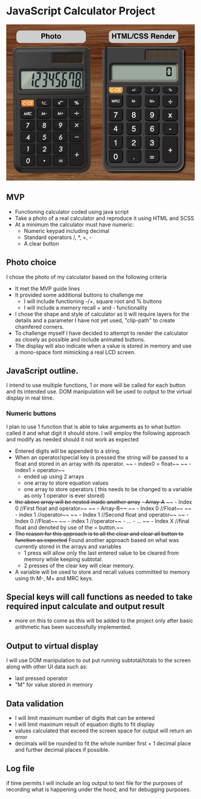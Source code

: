 # JavaScript Calculator Project

![Calculator images](/media/CalcPics.png "Calculator project")

## MVP
* Functioning calculator coded using java script
* Take a photo of a real calculator and reproduce it using HTML and SCSS
* At a minimum the calculator must have numeric:
    - Numeric keypad including decimal
    - Standard operators /, *, +, -
    - A clear button

## Photo choice
I chose the photo of my calculator based on the following criteria
* It met the MVP guide lines
* It provided some additional buttons to challenge me
    - I will include functioning -/+, square root and % buttons
    - I will include a memory recall + and - functionality
* I chose the shape and style of calculator as it will require layers for the details and a parameter I have not yet used, "clip-path" to create chamfered corners.
* To challenge myself I have decided to attempt to render the calculator as closely as possible and include animated buttons.
* The display will also indicate when a value is stored in memory and use a mono-space font mimicking a real LCD screen.

## JavaScript outline.
I intend to use multiple functions, 1 or more will be called for each button and its intended use. DOM manipulation will be used to output to the virtual display in real time.

### Numeric buttons 
I plan to use 1 function that is able to take arguments as to what button called it and what digit it should store. I will employ the following approach and modify as needed should it not work as expected
* Entered digits will be appended to a string.
* When an operator/special key is pressed the string will be passed to a float and stored in an array with its operator.
   ~~ - index0 = float~~
   ~~ - index1 = operator~~
   - ended up using 2 arrays
   - one array to store equation values
   - one array to store operators ( this needs to be changed to a variable as only 1 operator is ever stored)
* ~~the above array will be nested inside another array~~
    ~~- Array-A~~
       ~~ - Index 0 //First float and operator~~
       ~~     - Array-B~~
      ~~      - Index 0 //Float~~
      ~~      - index 1 //operator~~
      ~~   - Index 1 //Second float and operator~~
      ~~      - Index 0 //Float~~
      ~~      - index 1 //operator~~
        - ...
        - ...
       ~~ -  Index X //final float and denoted by use of the = button.~~
* ~~The reason for this approach is to all the clear and clear all button to function as expected~~ Found another approach based on what was currently stored in the arrays and variables
    - 1 press will allow only the last entered value to be cleared from memory while keeping subtotal.
    - 2 presses of the clear key will clear memory.
* A variable will be used to store and recall values committed to memory using th M-, M+ and MRC keys.

## Special keys will call functions as needed to take required input calculate and output result
- more on this to come as this will be added to the project only after basic arithmetic has been successfully implemented.

## Output to virtual display
I will use DOM manipulation to out put running subtotal/totals to the screen along with other UI data such as:
- last pressed operator
- "M" for value stored in memory

## Data validation
- I will limit maximum number of digits that can be entered
- I will limit maximum result of equation digits to fit display
- values calculated that exceed the screen space for output will return an error
- decimals will be rounded to fit the whole number first + 1 decimal place and further decimal places if possible.

## Log file
if time permits I will include an log output to text file for the purposes of recording what is happening  under the hood, and for debugging purposes.


